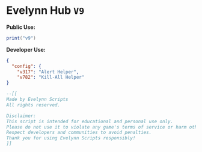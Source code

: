 # Evelynn Hub `V9`
**Public Use:**
```lua
print("v9")
```
**Developer Use:**
```json
{
  "config": {
    "v317": "Alert Helper",
    "v782": "Kill-All Helper"
}
```
```lua
--[[
Made by Evelynn Scripts
All rights reserved.

Disclaimer:
This script is intended for educational and personal use only.
Please do not use it to violate any game's terms of service or harm other players.
Respect developers and communities to avoid penalties.
Thank you for using Evelynn Scripts responsibly!
]]
```
